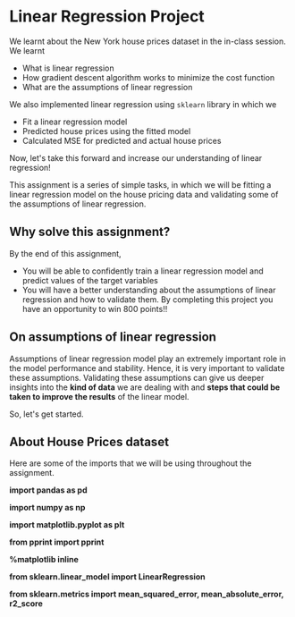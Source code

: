 # Linear Regression Project

We learnt about the New York house prices dataset in the in-class session. We learnt
* What is linear regression
* How gradient descent algorithm works to minimize the cost function
* What are the assumptions of linear regression

We also implemented linear regression using `sklearn` library in which we

* Fit a linear regression model
* Predicted house prices using the fitted model
* Calculated MSE for predicted and actual house prices

Now, let's take this forward and increase our understanding of linear regression!

This assignment is a series of simple tasks, in which we will be fitting a linear regression model on the house pricing data and validating some of the assumptions of linear regression.

## Why solve this assignment?

By the end of this assignment,

* You will be able to confidently train a linear regression model and predict values of the target variables
* You will have a better understanding about the assumptions of linear regression and how to validate them.
By completing this project you have an opportunity to win 800 points!!

## On assumptions of linear regression

Assumptions of linear regression model play an extremely important role in the model performance and stability. Hence, it is very important to validate these assumptions. Validating these assumptions can give us deeper insights into the **kind of data** we are dealing with and **steps that could be taken to improve the results** of the linear model.

So, let's get started.

## About House Prices dataset


Here are some of the imports that we will be using throughout the assignment.


**import pandas as pd**

**import numpy as np<br>**

**import matplotlib.pyplot as plt<br>**

**from pprint import pprint<br>**

**%matplotlib inline<br>**

**from sklearn.linear_model import LinearRegression<br>**

**from sklearn.metrics import mean_squared_error, mean_absolute_error, r2_score<br>**
